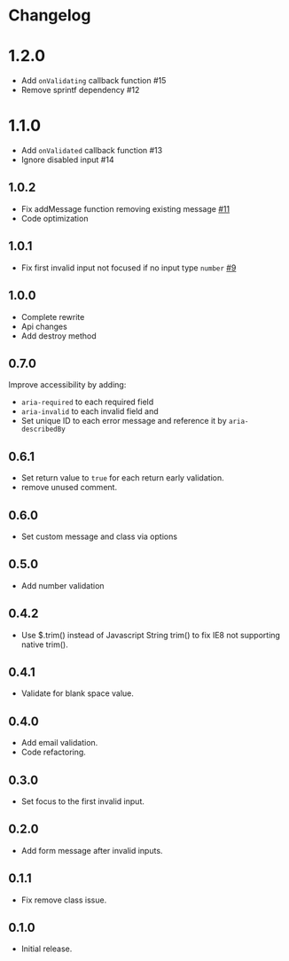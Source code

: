 # Changelog

# 1.2.0

* Add `onValidating` callback function #15
* Remove sprintf dependency #12

# 1.1.0

* Add `onValidated` callback function #13
* Ignore disabled input #14

## 1.0.2

* Fix addMessage function removing existing message [#11](https://github.com/ImBobby/Baze-Validation/pull/11)
* Code optimization

## 1.0.1

* Fix first invalid input not focused if no input type `number` [#9](https://github.com/ImBobby/Baze-Validation/issues/9)

## 1.0.0

* Complete rewrite
* Api changes
* Add destroy method

## 0.7.0

Improve accessibility by adding:
* `aria-required` to each required field
* `aria-invalid` to each invalid field and
* Set unique ID to each error message and reference it by `aria-describedBy` 

## 0.6.1

* Set return value to `true` for each return early validation.
* remove unused comment.

## 0.6.0

* Set custom message and class via options

## 0.5.0

* Add number validation

## 0.4.2

* Use $.trim() instead of Javascript String trim() to fix IE8 not supporting native trim().

## 0.4.1

* Validate for blank space value.

## 0.4.0

* Add email validation.
* Code refactoring.

## 0.3.0

* Set focus to the first invalid input.

## 0.2.0

* Add form message after invalid inputs.

## 0.1.1

* Fix remove class issue.

## 0.1.0

* Initial release.
